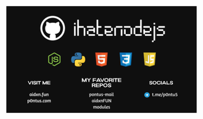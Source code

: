 <img src="https://github.com/ihatenodejs/ihatenodejs/blob/main/ihatenodejs.png?raw=true"  alt="ihatenodejs Profile Information"/>
